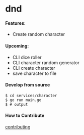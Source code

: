 # dnd 

#### Features:
* Create random character

#### Upcoming:
* CLI dice roller
* CLI character random generator
* CLI create character
* save character to file


#### Develop from source

```console
$ cd services/character
$ go run main.go
$ # output
```


#### How to Contribute

[contributing](contributing.md)